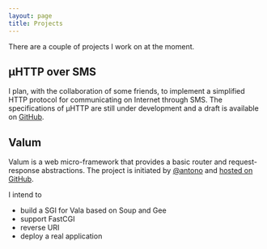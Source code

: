 ```yaml
---
layout: page
title: Projects
---
```


There are a couple of projects I work on at the moment.

µHTTP over SMS
--------------
I plan, with the collaboration of some friends, to implement a simplified HTTP
protocol for communicating on Internet through SMS. The specifications of µHTTP
are still under development and a draft is available on
[GitHub](https://github.com/arteymix/micro-http).

Valum
-----
Valum is a web micro-framework that provides a basic router and request-response
abstractions. The project is initiated by [@antono](https://github.com/antono)
and [hosted on GitHub](https://github.com/antono/valum).

I intend to

 - build a SGI for Vala based on Soup and Gee
 - support FastCGI
 - reverse URI
 - deploy a real application
